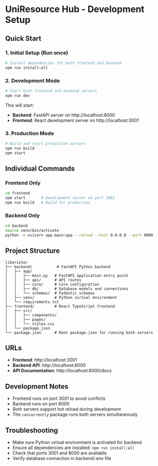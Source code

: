# UniResource Hub - Development Setup

## Quick Start

### 1. Initial Setup (Run once)

```bash
# Install dependencies for both frontend and backend
npm run install:all
```

### 2. Development Mode

```bash
# Start both frontend and backend servers
npm run dev
```

This will start:

- **Backend**: FastAPI server on http://localhost:8000
- **Frontend**: React development server on http://localhost:3001

### 3. Production Mode

```bash
# Build and start production servers
npm run build
npm start
```

## Individual Commands

### Frontend Only

```bash
cd frontend
npm start       # Development server on port 3001
npm run build   # Build for production
```

### Backend Only

```bash
cd backend
source venv/bin/activate
python -m uvicorn app.main:app --reload --host 0.0.0.0 --port 8000
```

## Project Structure

```
liberiste/
├── backend/           # FastAPI Python backend
│   ├── app/
│   │   ├── main.py   # FastAPI application entry point
│   │   ├── api/      # API routes
│   │   ├── core/     # Core configuration
│   │   ├── db/       # Database models and connections
│   │   └── schemas/  # Pydantic schemas
│   ├── venv/         # Python virtual environment
│   └── requirements.txt
├── frontend/         # React TypeScript frontend
│   ├── src/
│   │   ├── components/
│   │   ├── pages/
│   │   └── styles.css
│   └── package.json
└── package.json      # Root package.json for running both servers
```

## URLs

- **Frontend**: http://localhost:3001
- **Backend API**: http://localhost:8000
- **API Documentation**: http://localhost:8000/docs

## Development Notes

- Frontend runs on port 3001 to avoid conflicts
- Backend runs on port 8000
- Both servers support hot reload during development
- The `concurrently` package runs both servers simultaneously

## Troubleshooting

- Make sure Python virtual environment is activated for backend
- Ensure all dependencies are installed: `npm run install:all`
- Check that ports 3001 and 8000 are available
- Verify database connection in backend/.env file
